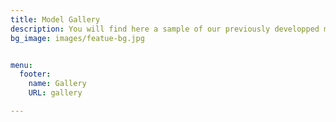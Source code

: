 ```yaml
---
title: Model Gallery
description: You will find here a sample of our previously developped models
bg_image: images/featue-bg.jpg


menu:
  footer:
    name: Gallery
    URL: gallery

---
```

